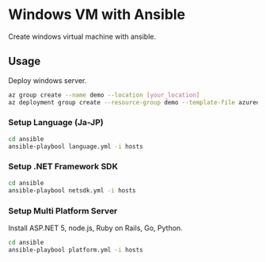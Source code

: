 # Windows VM with Ansible

Create windows virtual machine with ansible.

## Usage

Deploy windows server.

```bash
az group create --name demo --location [your_location]
az deployment group create --resource-group demo --template-file azuredeploy.json --parameters azuredeploy.parameters.json
```

### Setup Language (Ja-JP)

```bash
cd ansible
ansible-playbool language.yml -i hosts
```

### Setup .NET Framework SDK

```bash
cd ansible
ansible-playbool netsdk.yml -i hosts
```

### Setup Multi Platform Server

Install ASP.NET 5, node.js, Ruby on Rails, Go, Python.

```bash
cd ansible
ansible-playbool platform.yml -i hosts
```
